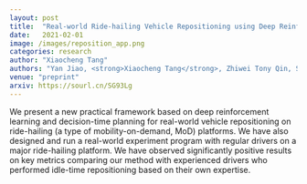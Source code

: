 ```yaml
---
layout: post
title:  "Real-world Ride-hailing Vehicle Repositioning using Deep Reinforcement Learning"
date:   2021-02-01
image: /images/reposition_app.png
categories: research
author: "Xiaocheng Tang"
authors: "Yan Jiao, <strong>Xiaocheng Tang</strong>, Zhiwei Tony Qin, Shuaiji Li, Fan Zhang, Hongtu Zhu, Jieping Ye"
venue: "preprint"
arxiv: https://sourl.cn/SG93Lg
---
```

We present a new practical framework based on deep reinforcement learning and decision-time planning for real-world vehicle repositioning on ride-hailing (a type of mobility-on-demand, MoD) platforms.
We have also designed and run a real-world experiment program with regular drivers on a major ride-hailing platform. We have observed significantly positive results on key metrics comparing our method with experienced drivers who performed idle-time repositioning based on their own expertise.
